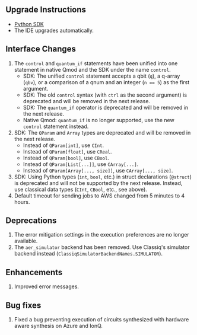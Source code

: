 ## Upgrade Instructions

-   [Python SDK](../classiq_101/registration_installations.md/#platform-version-updates)
-   The IDE upgrades automatically.

## Interface Changes

1. The `control` and `quantum_if` statements have been unified into one
   statement in native Qmod and the SDK under the name `control`.
    - SDK: The unified `control` statement accepts a qbit (`q`), a q-array
      (`qbv`), or a comparison of a qnum and an integer (`n == 5`) as the
      first argument.
    - SDK: The old `control` syntax (with `ctrl` as the second argument) is
      deprecated and will be removed in the next release.
    - SDK: The `quantum_if` operator is deprecated and will be removed in the
      next release.
    - Native Qmod: `quantum_if` is no longer supported, use the new `control`
      statement instead.
2. SDK: The `QParam` and `Array` types are deprecated and will be
   removed in the next release.
    - Instead of `QParam[int]`, use `CInt`.
    - Instead of `QParam[float]`, use `CReal`.
    - Instead of `QParam[bool]`, use `CBool`.
    - Instead of `QParam[List[...]]`, use `CArray[...]`.
    - Instead of `QParam[Array[..., size]]`, use `CArray[..., size]`.
3. SDK: Using Python types (`int`, `bool`, etc.) in struct declarations
   (`@struct`) is deprecated and will not be supported by the next release.
   Instead, use classical data types (`CInt`, `CBool`, etc., see above).
4. Default timeout for sending jobs to AWS changed from 5 minutes to 4 hours.

## Deprecations

1. The error mitigation settings in the execution preferences are no longer
   available.
2. The `aer_simulator` backend has been removed. Use Classiq's simulator backend
   instead (`ClassiqSimulatorBackendNames.SIMULATOR`).

## Enhancements

1. Improved error messages.

## Bug fixes

1. Fixed a bug preventing execution of circuits synthesized with hardware aware synthesis on Azure and IonQ.
